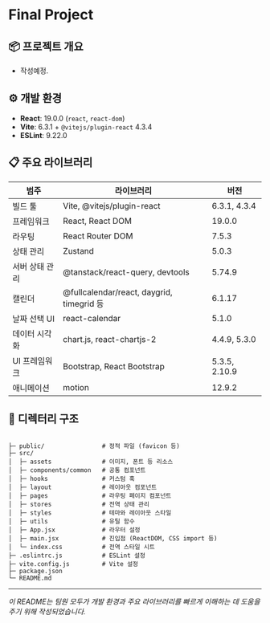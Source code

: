 # Final Project

## 📦 프로젝트 개요

- 작성예정.

## ⚙️ 개발 환경

- **React**: 19.0.0 (`react`, `react-dom`)
- **Vite**: 6.3.1 + `@vitejs/plugin-react` 4.3.4
- **ESLint**: 9.22.0

## 📋 주요 라이브러리

| 범주           | 라이브러리                                | 버전          |
| -------------- | ----------------------------------------- | ------------- |
| 빌드 툴        | Vite, @vitejs/plugin-react                | 6.3.1, 4.3.4  |
| 프레임워크     | React, React DOM                          | 19.0.0        |
| 라우팅         | React Router DOM                          | 7.5.3         |
| 상태 관리      | Zustand                                   | 5.0.3         |
| 서버 상태 관리 | @tanstack/react-query, devtools           | 5.74.9        |
| 캘린더         | @fullcalendar/react, daygrid, timegrid 등 | 6.1.17        |
| 날짜 선택 UI   | react-calendar                            | 5.1.0         |
| 데이터 시각화  | chart.js, react-chartjs-2                 | 4.4.9, 5.3.0  |
| UI 프레임워크  | Bootstrap, React Bootstrap                | 5.3.5, 2.10.9 |
| 애니메이션     | motion                                    | 12.9.2        |

## 📁 디렉터리 구조

```

├─ public/                # 정적 파일 (favicon 등)
├─ src/
│  ├─ assets              # 이미지, 폰트 등 리소스
│  ├─ components/common   # 공통 컴포넌트
│  ├─ hooks               # 커스텀 훅
│  ├─ layout              # 레이아웃 컴포넌트
│  ├─ pages               # 라우팅 페이지 컴포넌트
│  ├─ stores              # 전역 상태 관리
│  ├─ styles              # 테마와 레이아웃 스타일
│  ├─ utils               # 유틸 함수
│  ├─ App.jsx             # 라우터 설정
│  ├─ main.jsx            # 진입점 (ReactDOM, CSS import 등)
│  └─ index.css           # 전역 스타일 시트
├─ .eslintrc.js           # ESLint 설정
├─ vite.config.js         # Vite 설정
├─ package.json
└─ README.md
```

---

_이 README는 팀원 모두가 개발 환경과 주요 라이브러리를 빠르게 이해하는 데 도움을 주기 위해 작성되었습니다._
